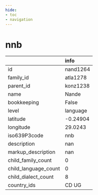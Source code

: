 ```yaml
---
hide:
- toc
- navigation
---
```

# nnb
|                      | info     |
|:---------------------|:---------|
| id                   | nand1264 |
| family_id            | atla1278 |
| parent_id            | konz1238 |
| name                 | Nande    |
| bookkeeping          | False    |
| level                | language |
| latitude             | -0.24904 |
| longitude            | 29.0243  |
| iso639P3code         | nnb      |
| description          | nan      |
| markup_description   | nan      |
| child_family_count   | 0        |
| child_language_count | 0        |
| child_dialect_count  | 8        |
| country_ids          | CD UG    |